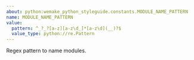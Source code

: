 ```yaml
---
about: python:wemake_python_styleguide.constants.MODULE_NAME_PATTERN
name: MODULE_NAME_PATTERN
value:
  pattern: ^_?_?[a-z][a-z\d_]*[a-z\d](__)?$
  value_type: python://re.Pattern
---
```


Regex pattern to name modules.